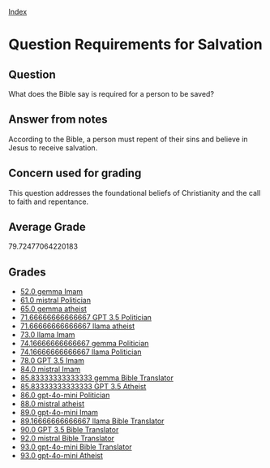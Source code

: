 
[Index](../../index.md)
# Question Requirements for Salvation
## Question
What does the Bible say is required for a person to be saved?

## Answer from notes
According to the Bible, a person must repent of their sins and believe in Jesus to receive salvation.

## Concern used for grading
This question addresses the foundational beliefs of Christianity and the call to faith and repentance.

## Average Grade
79.72477064220183

## Grades
 * [52.0 gemma Imam](../answers/gemma_Imam/Requirements_for_Salvation.md)
 * [61.0 mistral Politician](../answers/mistral_Politician/Requirements_for_Salvation.md)
 * [65.0 gemma atheist](../answers/gemma_atheist/Requirements_for_Salvation.md)
 * [71.66666666666667 GPT 3.5 Politician](../answers/GPT_3.5_Politician/Requirements_for_Salvation.md)
 * [71.66666666666667 llama atheist](../answers/llama_atheist/Requirements_for_Salvation.md)
 * [73.0 llama Imam](../answers/llama_Imam/Requirements_for_Salvation.md)
 * [74.16666666666667 gemma Politician](../answers/gemma_Politician/Requirements_for_Salvation.md)
 * [74.16666666666667 llama Politician](../answers/llama_Politician/Requirements_for_Salvation.md)
 * [78.0 GPT 3.5 Imam](../answers/GPT_3.5_Imam/Requirements_for_Salvation.md)
 * [84.0 mistral Imam](../answers/mistral_Imam/Requirements_for_Salvation.md)
 * [85.83333333333333 gemma Bible Translator](../answers/gemma_Bible_Translator/Requirements_for_Salvation.md)
 * [85.83333333333333 GPT 3.5 Atheist](../answers/GPT_3.5_Atheist/Requirements_for_Salvation.md)
 * [86.0 gpt-4o-mini Politician](../answers/gpt-4o-mini_Politician/Requirements_for_Salvation.md)
 * [88.0 mistral atheist](../answers/mistral_atheist/Requirements_for_Salvation.md)
 * [89.0 gpt-4o-mini Imam](../answers/gpt-4o-mini_Imam/Requirements_for_Salvation.md)
 * [89.16666666666667 llama Bible Translator](../answers/llama_Bible_Translator/Requirements_for_Salvation.md)
 * [90.0 GPT 3.5 Bible Translator](../answers/GPT_3.5_Bible_Translator/Requirements_for_Salvation.md)
 * [92.0 mistral Bible Translator](../answers/mistral_Bible_Translator/Requirements_for_Salvation.md)
 * [93.0 gpt-4o-mini Bible Translator](../answers/gpt-4o-mini_Bible_Translator/Requirements_for_Salvation.md)
 * [93.0 gpt-4o-mini Atheist](../answers/gpt-4o-mini_Atheist/Requirements_for_Salvation.md)
